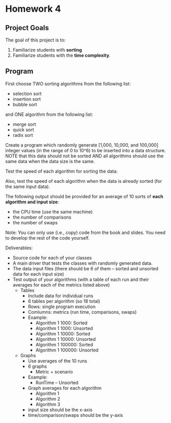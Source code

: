 # Homework 4

## Project Goals
The goal of this project is to:
1.	Familiarize students with **sorting**
2.  Familiarize students with the **time complexity**.

## Program
First choose TWO sorting algorithms from the following list:
- selection sort
-	insertion sort
-	bubble sort  

and ONE algorithm from the following list:
-	merge sort
-	quick sort 
-	radix sort

Create a program which randomly generate [1,000, 10,000, and 100,000] integer values (in the range of 0 to 10^6) to be inserted into a data structure. NOTE that this data should not be sorted AND all algorithms should use the same data when the data size is the same.  

Test the speed of each algorithm for sorting the data.  

Also, test the speed of each algorithm when the data is already sorted (for the same input data). 

The following output should be provided for an average of 10 sorts of **each algorithm and input size**:
-	the CPU time (use the same machine)
-	the number of comparisons
-	the number of swaps 

Note: You can only use (i.e., copy) code from the book and slides. You need to develop the rest of the code yourself. 

Deliverables:
-	Source code for each of your classes
-	A main driver that tests the classes with randomly generated data.
-	The data input files (there should be 6 of them – sorted and unsorted data for each input size)
- Test output of your algorithms (with a table of each run and their averages for each of the metrics listed above)
  -	Tables
    - Include data for individual runs
    - 6 tables per algorithm (so 18 total)
    - Rows: single program execution
    - Comlumns: metrics (run time, comparisons, swaps) 
    - Example: 
      - Algorithm 1 1000: Sorted 
      - Algorithm 1 1000: Unsorted
      - Algorithm 1 10000: Sorted 
      - Algorithm 1 10000: Unsorted
      - Algorithm 1 100000: Sorted 
      - Algorithm 1 100000: Unsorted
  - Graphs
    - Use averages of the 10 runs
    - 6 graphs
      - Metric + scenario 
    - Example:
      - RunTime – Unsorted
    - Graph averages for each algorithm
      - Algorithm 1
      - Algorithm 2
      - Algorithm 3 
    - input size should be the x-axis
    - time/comparison/swaps should be the y-axis
